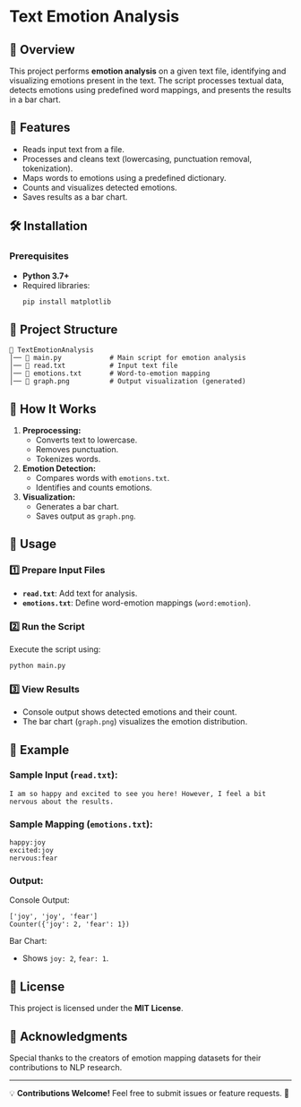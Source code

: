 # Text Emotion Analysis

## 📌 Overview
This project performs **emotion analysis** on a given text file, identifying and visualizing emotions present in the text. The script processes textual data, detects emotions using predefined word mappings, and presents the results in a bar chart.

## 🚀 Features
- Reads input text from a file.
- Processes and cleans text (lowercasing, punctuation removal, tokenization).
- Maps words to emotions using a predefined dictionary.
- Counts and visualizes detected emotions.
- Saves results as a bar chart.

## 🛠️ Installation
### Prerequisites
- **Python 3.7+**
- Required libraries:
  ```bash
  pip install matplotlib
  ```

## 📂 Project Structure
```
📁 TextEmotionAnalysis
│── 📄 main.py            # Main script for emotion analysis
│── 📄 read.txt           # Input text file
│── 📄 emotions.txt       # Word-to-emotion mapping
│── 📄 graph.png          # Output visualization (generated)
```

## 🔧 How It Works
1. **Preprocessing:**
   - Converts text to lowercase.
   - Removes punctuation.
   - Tokenizes words.
2. **Emotion Detection:**
   - Compares words with `emotions.txt`.
   - Identifies and counts emotions.
3. **Visualization:**
   - Generates a bar chart.
   - Saves output as `graph.png`.

## 🏃 Usage
### 1️⃣ Prepare Input Files
- **`read.txt`**: Add text for analysis.
- **`emotions.txt`**: Define word-emotion mappings (`word:emotion`).

### 2️⃣ Run the Script
Execute the script using:
```bash
python main.py
```

### 3️⃣ View Results
- Console output shows detected emotions and their count.
- The bar chart (`graph.png`) visualizes the emotion distribution.

## 📝 Example
### **Sample Input (`read.txt`)**:
```
I am so happy and excited to see you here! However, I feel a bit nervous about the results.
```

### **Sample Mapping (`emotions.txt`)**:
```
happy:joy
excited:joy
nervous:fear
```

### **Output**:
Console Output:
```
['joy', 'joy', 'fear']
Counter({'joy': 2, 'fear': 1})
```
Bar Chart:
- Shows `joy: 2`, `fear: 1`.

## 📜 License
This project is licensed under the **MIT License**.

## 🙌 Acknowledgments
Special thanks to the creators of emotion mapping datasets for their contributions to NLP research.

---
💡 **Contributions Welcome!** Feel free to submit issues or feature requests. 🚀
